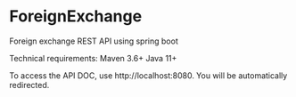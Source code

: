 # ForeignExchange
Foreign exchange REST API using spring boot

Technical requirements:
Maven 3.6+
Java 11+

To access the API DOC, use http://localhost:8080. You will be automatically redirected.
